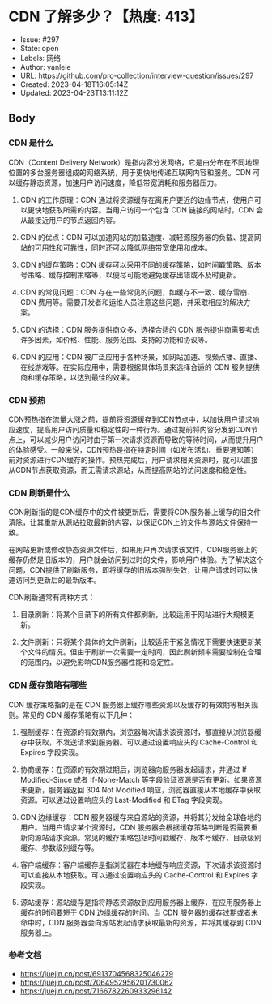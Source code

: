 # CDN 了解多少？【热度: 413】

- Issue: #297
- State: open
- Labels: 网络
- Author: yanlele
- URL: https://github.com/pro-collection/interview-question/issues/297
- Created: 2023-04-18T16:05:14Z
- Updated: 2023-04-23T13:11:12Z

## Body

### CDN 是什么

CDN（Content Delivery Network）是指内容分发网络，它是由分布在不同地理位置的多台服务器组成的网络系统，用于更快地传递互联网内容和服务。CDN 可以缓存静态资源，加速用户访问速度，降低带宽消耗和服务器压力。

1. CDN 的工作原理：CDN 通过将资源缓存在离用户更近的边缘节点，使用户可以更快地获取所需的内容。当用户访问一个包含 CDN 链接的网站时，CDN 会从最接近用户的节点返回内容。

2. CDN 的优点：CDN 可以加速网站的加载速度、减轻源服务器的负载、提高网站的可用性和可靠性，同时还可以降低网络带宽使用和成本。

3. CDN 的缓存策略：CDN 缓存可以采用不同的缓存策略，如时间戳策略、版本号策略、缓存控制策略等，以便尽可能地避免缓存出错或不及时更新。

4. CDN 的常见问题：CDN 存在一些常见的问题，如缓存不一致、缓存雪崩、CDN 费用等。需要开发者和运维人员注意这些问题，并采取相应的解决方案。

5. CDN 的选择：CDN 服务提供商众多，选择合适的 CDN 服务提供商需要考虑许多因素，如价格、性能、服务范围、支持的功能和协议等。

6. CDN 的应用：CDN 被广泛应用于各种场景，如网站加速、视频点播、直播、在线游戏等。在实际应用中，需要根据具体场景来选择合适的 CDN 服务提供商和缓存策略，以达到最佳的效果。

### CDN 预热

CDN预热指在流量大涨之前，提前将资源缓存到CDN节点中，以加快用户请求响应速度，提高用户访问质量和稳定性的一种行为。通过提前将内容分发到CDN节点上，可以减少用户访问时由于第一次请求资源而导致的等待时间，从而提升用户的体验感受。一般来说，CDN预热是指在特定时间（如发布活动、重要通知等）前对资源进行CDN缓存的操作。预热完成后，用户请求相关资源时，就可以直接从CDN节点获取资源，而无需请求源站，从而提高网站的访问速度和稳定性。

### CDN 刷新是什么

CDN刷新指的是CDN缓存中的文件被更新后，需要将CDN服务器上缓存的旧文件清除，让其重新从源站拉取最新的内容，以保证CDN上的文件与源站文件保持一致。

在网站更新或修改静态资源文件后，如果用户再次请求该文件，CDN服务器上的缓存仍然是旧版本的，用户就会访问到过时的文件，影响用户体验。为了解决这个问题，CDN提供了刷新服务，即将缓存的旧版本强制失效，让用户请求时可以快速访问到更新后的最新版本。

CDN刷新通常有两种方式：

1. 目录刷新：将某个目录下的所有文件都刷新，比较适用于网站进行大规模更新。

2. 文件刷新：只将某个具体的文件刷新，比较适用于紧急情况下需要快速更新某个文件的情况。但由于刷新一次需要一定时间，因此刷新频率需要控制在合理的范围内，以避免影响CDN服务器性能和稳定性。

### CDN 缓存策略有哪些

CDN 缓存策略指的是在 CDN 服务器上缓存哪些资源以及缓存的有效期等相关规则。常见的 CDN 缓存策略有以下几种：

1. 强制缓存：在资源的有效期内，浏览器每次请求该资源时，都直接从浏览器缓存中获取，不发送请求到服务器。可以通过设置响应头的 Cache-Control 和 Expires 字段实现。

2. 协商缓存：在资源的有效期过期后，浏览器向服务器发起请求，并通过 If-Modified-Since 或者 If-None-Match 等字段验证资源是否有更新。如果资源未更新，服务器返回 304 Not Modified 响应，浏览器直接从本地缓存中获取资源。可以通过设置响应头的 Last-Modified 和 ETag 字段实现。

3. CDN 边缘缓存：CDN 服务器缓存来自源站的资源，并将其分发给全球各地的用户。当用户请求某个资源时，CDN 服务器会根据缓存策略判断是否需要重新向源站请求资源。常见的缓存策略包括时间戳缓存、版本号缓存、目录级别缓存、参数级别缓存等。

4. 客户端缓存：客户端缓存是指浏览器在本地缓存响应资源，下次请求该资源时可以直接从本地获取。可以通过设置响应头的 Cache-Control 和 Expires 字段实现。

5. 源站缓存：源站缓存是指将静态资源放到应用服务器上缓存，在应用服务器上缓存的时间要短于 CDN 边缘缓存的时间。当 CDN 服务器的缓存过期或者未命中时，CDN 服务器会向源站发起请求获取最新的资源，并将其缓存到 CDN 服务器上。


### 参考文档
- https://juejin.cn/post/6913704568325046279
- https://juejin.cn/post/7064952956201730062
- https://juejin.cn/post/7166782260933296142

